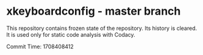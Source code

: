 # xkeyboardconfig - master branch

This repository contains frozen state of the repository.
Its history is cleared. It is used only for static code
analysis with Codacy.

Commit Time: 1708408412